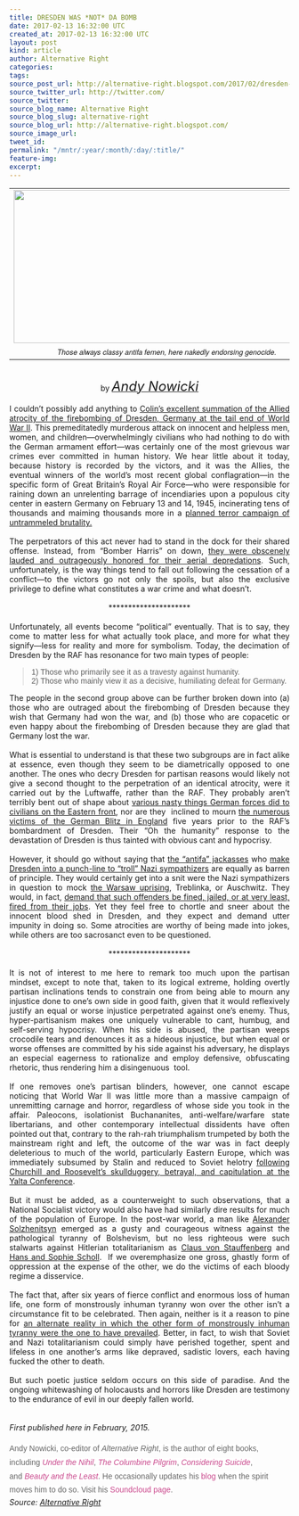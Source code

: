 ```yaml
---
title: DRESDEN WAS *NOT* DA BOMB
date: 2017-02-13 16:32:00 UTC
created_at: 2017-02-13 16:32:00 UTC
layout: post
kind: article
author: Alternative Right
categories: 
tags: 
source_post_url: http://alternative-right.blogspot.com/2017/02/dresden-was-not-da-bomb.html
source_twitter_url: http://twitter.com/
source_twitter: 
source_blog_name: Alternative Right
source_blog_slug: alternative-right
source_blog_url: http://alternative-right.blogspot.com/
source_image_url: 
tweet_id: 
permalink: "/mntr/:year/:month/:day/:title/"
feature-img: 
excerpt: 
---
```

<div dir="ltr" style="text-align: left;"><div class="MsoNormal"></div><table align="center" cellpadding="0" cellspacing="0" class="tr-caption-container" style="margin-left: auto; margin-right: auto; text-align: center;"><tbody><tr><td style="text-align: center;"><a href="http://4.bp.blogspot.com/-UW8QCdLZYWI/VOPLpwrqMVI/AAAAAAAAAqA/z0yDc8yW_pE/s1600/bombergate.jpg" style="margin-left: auto; margin-right: auto;"><img border="0" height="275" src="https://4.bp.blogspot.com/-UW8QCdLZYWI/VOPLpwrqMVI/AAAAAAAAAqA/z0yDc8yW_pE/s1600/bombergate.jpg" width="550"></a></td></tr><tr><td class="tr-caption" style="text-align: center;"><span style='font-family: "helvetica neue" , "arial" , "helvetica" , sans-serif; font-size: small;'><i>Those always classy antifa femen, here nakedly endorsing genocide.</i></span></td></tr></tbody></table><div class="MsoNormal"><div style="text-align: center;"><br>by<i> <a href="http://alternative-right.blogspot.com/search/label/Andy%20Nowicki"><span style="font-size: x-large;">Andy Nowicki</span></a></i></div></div><div class="MsoNormal"><br></div><div class="MsoNormal"><div style="text-align: justify;">I couldn’t possibly add anything to <a href="http://alternative-right.blogspot.com/2017/02/bombing-germany-russia-and-america-in.html">Colin’s excellent summation of the Allied atrocity of the firebombing of Dresden, Germany at the tail end of World War II</a>. This premeditatedly murderous attack on innocent and helpless men, women, and children—overwhelmingly civilians who had nothing to do with the German armament effort—was certainly one of the most grievous war crimes ever committed in human history. We hear little about it today, because history is recorded by the victors, and it was the Allies, the eventual winners of the world’s most recent global conflagration—in the specific form of Great Britain’s Royal Air Force—who were responsible for raining down an unrelenting barrage of incendiaries upon a populous city center in eastern Germany on February 13 and 14, 1945, incinerating tens of thousands and maiming thousands more in a <a href="http://www.whale.to/b/bombing_ger.html">planned terror campaign of untrammeled brutality.</a><br></div><div style="text-align: justify;"><br></div></div><div class="MsoNormal"></div><a name="more"></a><div style="text-align: justify;">The perpetrators of this act never had to stand in the dock for their shared offense. Instead, from “Bomber Harris” on down, <a href="http://countdowntozerotime.org/2013/02/14/the-bigger-the-slaughter-th-egreater-the-reward-dresden-bombing-britains-forgotten-war-crime-of-wwii/">they were obscenely lauded and outrageously honored for their aerial depredations</a>. Such, unfortunately, is the way things tend to fall out following the cessation of a conflict—to the victors go not only the spoils, but also the exclusive privilege to define what constitutes a war crime and what doesn’t.  </div><div class="MsoNormal"><div style="text-align: justify;"></div></div><div class="MsoNormal"><div style="text-align: justify;"><br></div></div><div class="MsoNormal"><div style="text-align: center;">*********************</div></div><div class="MsoNormal"><div style="text-align: justify;"><br></div></div><div class="MsoNormal"><div style="text-align: justify;">Unfortunately, all events become “political” eventually. That is to say, they come to matter less for what actually took place, and more for what they signify—less for reality and more for symbolism. Today, the decimation of Dresden by the RAF has resonance for two main types of people:</div></div><div class="MsoNormal"><blockquote class="tr_bq" style="text-align: justify;"><span style='font-family: "trebuchet ms" , sans-serif;'>1) Those who primarily see it as a travesty against humanity.<br>2) Those who mainly view it as a decisive, humiliating defeat for Germany.</span></blockquote></div><div class="MsoNormal"><div style="text-align: justify;">The people in the second group above can be further broken down into (a) those who are outraged about the firebombing of Dresden because they wish that Germany had won the war, and (b) those who are copacetic or even happy about the firebombing of Dresden because they are glad that Germany lost the war.</div></div><div class="MsoNormal"><div style="text-align: justify;"><br></div></div><div class="MsoNormal"><div style="text-align: justify;">What is essential to understand is that these two subgroups are in fact alike at essence, even though they seem to be diametrically opposed to one another. The ones who decry Dresden for partisan reasons would likely not give a second thought to the perpetration of an identical atrocity, were it carried out by the Luftwaffe, rather than the RAF. They probably aren’t terribly bent out of shape about <a href="http://en.wikipedia.org/wiki/War_crimes_of_the_Wehrmacht">various nasty things German forces did to civilians on the Eastern front</a>, nor are they  inclined to mourn <a href="http://www.bbc.co.uk/history/worldwars/wwtwo/ff3_blitz.shtml">the numerous victims of the German Blitz in England</a> five years prior to the RAF’s bombardment of Dresden. Their “Oh the humanity” response to the devastation of Dresden is thus tainted with obvious cant and hypocrisy.</div></div><div class="MsoNormal"><div style="text-align: justify;"><br></div></div><div class="MsoNormal"><div style="text-align: justify;">However, it should go without saying that <a href="http://www.wvwnews.net/content/index.php?/news_story/watching_the_defectives_encounters_with_the_antifa.html">the “antifa” jackasses</a> who <a href="http://www.focus.de/politik/deutschland/bomber-harris-do-it-again-dieser-nackt-protest-gegen-pegida-schockt-dresden_id_4420184.html">make Dresden into a punch-line to “troll” Nazi sympathizers</a> are equally as barren of principle. They would certainly get into a snit were the Nazi sympathizers in question to mock <a href="http://www.warsawuprising.com/timeline.htm">the Warsaw uprising</a>, Treblinka, or Auschwitz. They would, in fact, <a href="http://www.rense.com/general67/whatm.htm">demand that such offenders be fined, jailed, or at very least, fired from their jobs</a>. Yet they feel free to chortle and sneer about the innocent blood shed in Dresden, and they expect and demand utter impunity in doing so. Some atrocities are worthy of being made into jokes, while others are too sacrosanct even to be questioned. </div></div><div class="MsoNormal"><div style="text-align: justify;"><br></div></div><div class="MsoNormal"><div style="text-align: center;">*********************</div></div><div class="MsoNormal"><div style="text-align: justify;"><br></div></div><div class="MsoNormal"><div style="text-align: justify;">It is not of interest to me here to remark too much upon the partisan mindset, except to note that, taken to its logical extreme, holding overtly partisan inclinations tends to constrain one from being able to mourn any injustice done to one’s own side in good faith, given that it would reflexively justify an equal or worse injustice perpetrated against one’s enemy. Thus, hyper-partisanism makes one uniquely vulnerable to cant, humbug, and self-serving hypocrisy. When his side is abused, the partisan weeps crocodile tears and denounces it as a hideous injustice, but when equal or worse offenses are committed by his side against his adversary, he displays an especial eagerness to rationalize and employ defensive, obfuscating rhetoric, thus rendering him a disingenuous  tool.</div></div><div class="MsoNormal"><div style="text-align: justify;"><br></div></div><div class="MsoNormal"><div style="text-align: justify;">If one removes one’s partisan blinders, however, one cannot escape noticing that World War II was little more than a massive campaign of unremitting carnage and horror, regardless of whose side you took in the affair. Paleocons, isolationist Buchananites, anti-welfare/warfare state libertarians, and other contemporary intellectual dissidents have often pointed out that, contrary to the rah-rah triumphalism trumpeted by both the mainstream right and left, the outcome of the war was in fact deeply deleterious to much of the world, particularly Eastern Europe, which was immediately subsumed by Stalin and reduced to Soviet helotry <a href="http://polishgreatness.blogspot.com/2012/02/yalta-conference-secrets-lies-and.html">following Churchill and Roosevelt’s skullduggery, betrayal, and capitulation at the Yalta Conference</a>.</div></div><div class="MsoNormal"><div style="text-align: justify;"><br></div></div><div class="MsoNormal"><div style="text-align: justify;">But it must be added, as a counterweight to such observations, that a National Socialist victory would also have had similarly dire results for much of the population of Europe. In the post-war world, a man like <a href="http://en.wikipedia.org/wiki/Aleksandr_Solzhenitsyn">Alexander Solzhenitsyn</a> emerged as a gusty and courageous witness against the pathological tyranny of Bolshevism, but no less righteous were such stalwarts against Hitlerian totalitarianism as <a href="http://www.bbc.com/news/magazine-28330605">Claus von Stauffenberg</a> and <a href="http://en.wikipedia.org/wiki/Hans_and_Sophie_Scholl">Hans and Sophie Scholl</a>.  If we overemphasize one gross, ghastly form of oppression at the expense of the other, we do the victims of each bloody regime a disservice. </div></div><div class="MsoNormal"><div style="text-align: justify;"><br></div></div><div class="MsoNormal"><div style="text-align: justify;">The fact that, after six years of fierce conflict and enormous loss of human life, one form of monstrously inhuman tyranny won over the other isn’t a circumstance fit to be celebrated. Then again, neither is it a reason to pine for <a href="http://www.theguardian.com/books/2012/mar/30/guardian-bookclub-fatherland-robert-harris">an alternate reality in which the other form of monstrously inhuman tyranny were the one to have prevailed</a>. Better, in fact, to wish that Soviet and Nazi totalitarianism could simply have perished together, spent and lifeless in one another’s arms like depraved, sadistic lovers, each having fucked the other to death. </div></div><div style="text-align: justify;"><br></div><div class="MsoNormal"><div style="text-align: justify;">But such poetic justice seldom occurs on this side of paradise. And the ongoing whitewashing of holocausts and horrors like Dresden are testimony to the endurance of evil in our deeply fallen world. <br><br><br><i>First published here in February, 2015.</i></div><div style="text-align: justify;"><br></div><span style='background-color: white; color: #666666; font-family: "arial" , "helvetica" , sans-serif; line-height: 24.6399993896484px; text-align: justify;'>Andy Nowicki, co-editor of </span><i style="background-color: white; color: #666666; font-family: Arial, Helvetica, sans-serif; line-height: 24.6399993896484px; text-align: justify;">Alternative Right</i><span style='background-color: white; color: #666666; font-family: "arial" , "helvetica" , sans-serif; line-height: 24.6399993896484px; text-align: justify;'>, is the author of eight books, including </span><i style="background-color: white; color: #666666; font-family: Arial, Helvetica, sans-serif; line-height: 24.6399993896484px; text-align: justify;"><a href="http://en.metapedia.org/wiki/Under_the_Nihil" style="color: #c9488c; text-decoration: none;">Under the Nihil</a></i><span style='background-color: white; color: #666666; font-family: "arial" , "helvetica" , sans-serif; line-height: 24.6399993896484px; text-align: justify;'>, </span><i style="background-color: white; color: #666666; font-family: Arial, Helvetica, sans-serif; line-height: 24.6399993896484px; text-align: justify;"><a href="https://www.youtube.com/watch?v=F_SClpoYr8I" style="color: #c9488c; text-decoration: none;">The Columbine Pilgrim</a></i><span style='background-color: white; color: #666666; font-family: "arial" , "helvetica" , sans-serif; line-height: 24.6399993896484px; text-align: justify;'>, </span><i style="background-color: white; color: #666666; font-family: Arial, Helvetica, sans-serif; line-height: 24.6399993896484px; text-align: justify;"><a href="http://mrda.livejournal.com/145152.html" style="color: #c9488c; text-decoration: none;">Considering Suicide</a></i><span style='background-color: white; color: #666666; font-family: "arial" , "helvetica" , sans-serif; line-height: 24.6399993896484px; text-align: justify;'>, and </span><i style="background-color: white; color: #666666; font-family: Arial, Helvetica, sans-serif; line-height: 24.6399993896484px; text-align: justify;"><a href="http://alternative-right.blogspot.com/2014/02/beauty-and-least.html" style="color: #c9488c; text-decoration: none;">Beauty and the Least</a></i><span style='background-color: white; color: #666666; font-family: "arial" , "helvetica" , sans-serif; line-height: 24.6399993896484px; text-align: justify;'>. He occasionally updates his </span><a href="https://www.blogger.com/blogin.g?blogspotURL=http://www.andynowicki.blogspot.jp/" style="background-color: white; color: #c9488c; font-family: Arial, Helvetica, sans-serif; line-height: 24.6399993896484px; text-align: justify; text-decoration: none;">blog</a><span style='background-color: white; color: #666666; font-family: "arial" , "helvetica" , sans-serif; line-height: 24.6399993896484px; text-align: justify;'> when the spirit moves him to do so. Visit his </span><a href="https://soundcloud.com/jnow1101" style="background-color: white; color: #c9488c; font-family: Arial, Helvetica, sans-serif; line-height: 24.6399993896484px; text-align: justify; text-decoration: none;">Soundcloud page</a><span style='background-color: white; color: #666666; font-family: "arial" , "helvetica" , sans-serif; line-height: 24.6399993896484px; text-align: justify;'>.</span></div></div><img src="http://feeds.feedburner.com/~r/blogspot/SBfLZ/~4/62_0zb7Y4RA" height="1" width="1" alt=""><div class="">
    <i>Source: <a href="http://alternative-right.blogspot.com/">Alternative Right</a></i>
</div>
